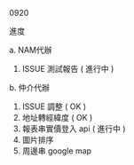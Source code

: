 0920

進度

a. NAM代辦

   1. ISSUE 測試報告 ( 進行中 )

b. 仲介代辦

   1. ISSUE 調整 ( OK )
   2. 地址轉經緯度 ( OK )
   3. 報表串實價登入 api ( 進行中 )
   4. 圖片排序
   5. 周邊串 google map
